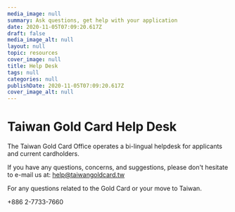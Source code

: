 ```yaml
---
media_image: null
summary: Ask questions, get help with your application
date: 2020-11-05T07:09:20.617Z
draft: false
media_image_alt: null
layout: null
topic: resources
cover_image: null
title: Help Desk
tags: null
categories: null
publishDate: 2020-11-05T07:09:20.617Z
cover_image_alt: null
---
```

# Taiwan Gold Card Help Desk

The Taiwan Gold Card Office operates a bi-lingual helpdesk for applicants and current cardholders. 

If you have any questions, concerns, and suggestions, please don't hesitate to e-mail us at: help@taiwangoldcard.tw

For any questions related to the Gold Card or your move to Taiwan.

+886 2-7733-7660